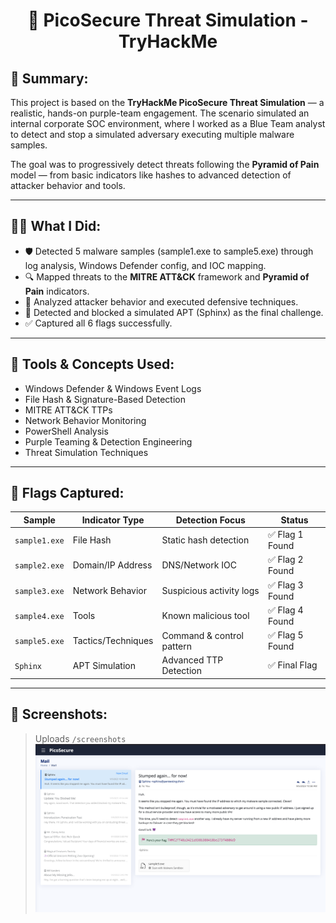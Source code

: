 <h1 align="center">🔐 PicoSecure Threat Simulation - TryHackMe</h1>

<h2>🧠 Summary:</h2>

This project is based on the **TryHackMe PicoSecure Threat Simulation** — a realistic, hands-on purple-team engagement. The scenario simulated an internal corporate SOC environment, where I worked as a Blue Team analyst to detect and stop a simulated adversary executing multiple malware samples.

The goal was to progressively detect threats following the **Pyramid of Pain** model — from basic indicators like hashes to advanced detection of attacker behavior and tools.

---

<h2>👨‍💻 What I Did:</h2>

- 🛡️ Detected 5 malware samples (sample1.exe to sample5.exe) through log analysis, Windows Defender config, and IOC mapping.
- 🔍 Mapped threats to the **MITRE ATT&CK** framework and **Pyramid of Pain** indicators.
- 🧪 Analyzed attacker behavior and executed defensive techniques.
- 🧠 Detected and blocked a simulated APT (Sphinx) as the final challenge.
- ✅ Captured all 6 flags successfully.

---

<h2>🧰 Tools & Concepts Used:</h2>

- Windows Defender & Windows Event Logs
- File Hash & Signature-Based Detection
- MITRE ATT&CK TTPs
- Network Behavior Monitoring
- PowerShell Analysis
- Purple Teaming & Detection Engineering
- Threat Simulation Techniques

---

<h2>🏁 Flags Captured:</h2>

| Sample       | Indicator Type     | Detection Focus         | Status          |
|--------------|--------------------|--------------------------|-----------------|
| `sample1.exe`| File Hash          | Static hash detection    | ✅ Flag 1 Found |
| `sample2.exe`| Domain/IP Address  | DNS/Network IOC          | ✅ Flag 2 Found |
| `sample3.exe`| Network Behavior   | Suspicious activity logs | ✅ Flag 3 Found |
| `sample4.exe`| Tools              | Known malicious tool     | ✅ Flag 4 Found |
| `sample5.exe`| Tactics/Techniques | Command & control pattern| ✅ Flag 5 Found |
| `Sphinx`     | APT Simulation     | Advanced TTP Detection   | ✅ Final Flag   |

---

<h2>📸 Screenshots:</h2>

> Uploads `/screenshots`
![Flag 1](https://github.com/Jaysolex/PicoSecure-Threat-Simulation/blob/main/screenshots/%20flag%201.png)
